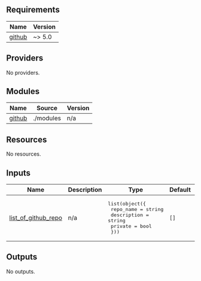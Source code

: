 ## Requirements

| Name | Version |
|------|---------|
| <a name="requirement_github"></a> [github](#requirement\_github) | ~> 5.0 |

## Providers

No providers.

## Modules

| Name | Source | Version |
|------|--------|---------|
| <a name="module_github"></a> [github](#module\_github) | ./modules | n/a |

## Resources

No resources.

## Inputs

| Name | Description | Type | Default | Required |
|------|-------------|------|---------|:--------:|
| <a name="input_list_of_github_repo"></a> [list\_of\_github\_repo](#input\_list\_of\_github\_repo) | n/a | <pre>list(object({<br>    repo_name   = string<br>    description = string<br>    private     = bool<br>  }))</pre> | `[]` | no |

## Outputs

No outputs.